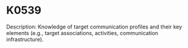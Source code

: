 # K0539
Description: Knowledge of target communication profiles and their key elements (e.g., target associations, activities, communication infrastructure).
